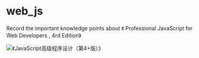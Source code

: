 # web_js

Record the important knowledge points about 《 Professional JavaScript for Web Developers , 4rd Edition》

![《JavaScript高级程序设计（第4+版）》](https://github.com/zhaochunping/web_js/blob/main/imgs/chart.png)

